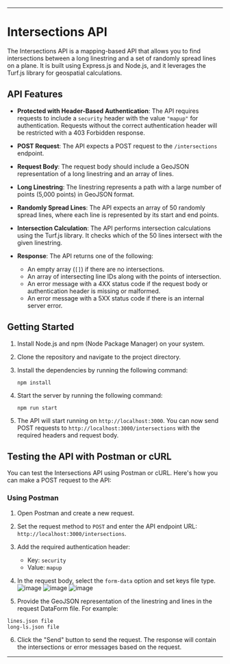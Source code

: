 
---
# Intersections API

The Intersections API is a mapping-based API that allows you to find intersections between a long linestring and a set of randomly spread lines on a plane. It is built using Express.js and Node.js, and it leverages the Turf.js library for geospatial calculations.

## API Features

- **Protected with Header-Based Authentication**: The API requires requests to include a `security` header with the value `"mapup"` for authentication. Requests without the correct authentication header will be restricted with a 403 Forbidden response.

- **POST Request**: The API expects a POST request to the `/intersections` endpoint.

- **Request Body**: The request body should include a GeoJSON representation of a long linestring and an array of lines.

- **Long Linestring**: The linestring represents a path with a large number of points (5,000 points) in GeoJSON format.

- **Randomly Spread Lines**: The API expects an array of 50 randomly spread lines, where each line is represented by its start and end points.

- **Intersection Calculation**: The API performs intersection calculations using the Turf.js library. It checks which of the 50 lines intersect with the given linestring.

- **Response**: The API returns one of the following:
  - An empty array (`[]`) if there are no intersections.
  - An array of intersecting line IDs along with the points of intersection.
  - An error message with a 4XX status code if the request body or authentication header is missing or malformed.
  - An error message with a 5XX status code if there is an internal server error.

## Getting Started

1. Install Node.js and npm (Node Package Manager) on your system.

2. Clone the repository and navigate to the project directory.

3. Install the dependencies by running the following command:
   ```
   npm install
   ```

4. Start the server by running the following command:
   ```
   npm run start
   ```

5. The API will start running on `http://localhost:3000`. You can now send POST requests to `http://localhost:3000/intersections` with the required headers and request body.

## Testing the API with Postman or cURL

You can test the Intersections API using Postman or cURL. Here's how you can make a POST request to the API:

### Using Postman

1. Open Postman and create a new request.

2. Set the request method to `POST` and enter the API endpoint URL: `http://localhost:3000/intersections`.

3. Add the required authentication header:
   - Key: `security`
   - Value: `mapup`

4. In the request body, select the `form-data` option and set keys file type.
![image](https://github.com/Rishabh-Gaud/mapup/assets/65586827/65596724-21ca-4b49-88c4-31bcd5d087e8)
![image](https://github.com/Rishabh-Gaud/mapup/assets/65586827/a4af99bd-db47-4030-84c6-1e32411e5e8e)
![image](https://github.com/Rishabh-Gaud/mapup/assets/65586827/fba9289a-a4ee-4d99-a26c-a572290f1682)

5. Provide the GeoJSON representation of the linestring and lines in the request DataForm file. For example:
```
lines.json file
long-ls.json file

```

6. Click the "Send" button to send the request. The response will contain the intersections or error messages based on the request.


---
